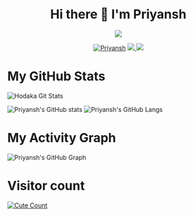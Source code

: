 <h1 align="center">Hi there 👋 I'm Priyansh</h1>
</p>
<p align="center">
<img src="https://readme-typing-svg.herokuapp.com?color=#000000&width=420&lines=A+Noob+Developer+From+India%E2%9C%8C%EF%B8%8F;Working+On+Telegram+Bot+Api%E2%9D%A4%EF%B8%8F">
</p>
<p align="center">
  <a href="https://t.me/Hentai_Lover_Boy"><img src="https://telegra.ph/file/4037484036301238af839.jpg" alt="Priyansh"></a>
<a href="https://telegram.me/Hentai_Lover_Boy">
    <img src="https://img.shields.io/badge/Telegram-grey?style=for-the-badge&logo=telegram"/>
  </a>  
 </a>
  <a href="https://github.com/h0daka">
    <img src="https://img.shields.io/github/followers/PriyanshGoswami?label=GitHub&logo=github&style=for-the-badge&color=blue"/>
  </a>

# My GitHub Stats

![Hodaka Git Stats](https://github-readme-stats.vercel.app/api?username=PriyanshGoswami&include_all_commits=true&count_private=true&theme=highcontrast)

![Priyansh's GitHub stats](https://github-readme-streak-stats.herokuapp.com?user=PriyanshGoswami&theme=tokyonight)
![Priyansh's GitHub Langs](https://github-readme-stats.vercel.app/api/top-langs/?username=PriyanshGoswami&theme=tokyonight&layout=compact&langs_count=6)

# My Activity Graph


![Priyansh's GitHub Graph](https://activity-graph.herokuapp.com/graph?username=h0daka&custom_title=My%20Graph&bg_color=241731&line=f20f80&color=f52f91&point=fdf5ea&hide_border=true&area=false&area_color=fdf5ea)
# Visitor count
<a href="https://t.me/Hentai_Lover_Boy"><img alt="Cute Count" src="https://count.getloli.com/get/@PriyanshGoswami?theme=rule34" /></a>
